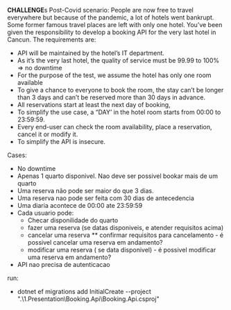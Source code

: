 **CHALLENGE**s
Post-Covid scenario:
People are now free to travel everywhere but because of the pandemic, a lot of hotels
went bankrupt. Some former famous travel places are left with only one hotel.
You’ve been given the responsibility to develop a booking API for the very last hotel in Cancun.
The requirements are:
- API will be maintained by the hotel’s IT department.
- As it’s the very last hotel, the quality of service must be 99.99 to 100% => no downtime
- For the purpose of the test, we assume the hotel has only one room available
- To give a chance to everyone to book the room, the stay can’t be longer than 3 days
and can’t be reserved more than 30 days in advance.
- All reservations start at least the next day of booking,
- To simplify the use case, a “DAY’ in the hotel room starts from 00:00 to 23:59:59.
- Every end-user can check the room availability, place a reservation, cancel it or modify it.
- To simplify the API is insecure. 

Cases:

- No downtime
- Apenas 1 quarto disponivel. Nao deve ser possivel bookar mais de um quarto
- Uma reserva não pode ser maior do que 3 dias. 
- Uma reserva nao pode ser feita com 30 dias de antecedencia
- Uma diaria acontece de 00:00 ate 23:59:59
- Cada usuario pode:
    - Checar disponilidade do quarto
    - fazer uma reserva (se datas disponiveis, e atender requisitos acima)
    - cancelar uma reserva ** confirmar requisitos para cancelamento - é possivel cancelar uma reserva em andamento?
    - modificar uma reserva ( se data disponivel) - é possivel  modificar uma reserva em andamento?
- API nao precisa de autenticacao


run:
- dotnet ef migrations add InitialCreate --project ".\1.Presentation\Booking.Api\Booking.Api.csproj"